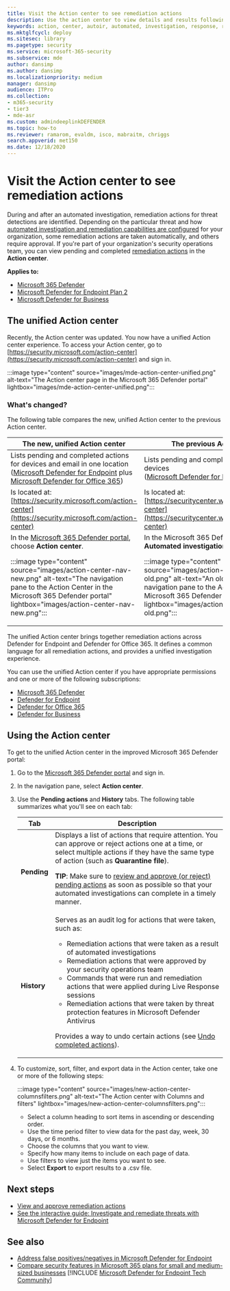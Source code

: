 ```yaml
---
title: Visit the Action center to see remediation actions
description: Use the action center to view details and results following an automated investigation
keywords: action, center, autoir, automated, investigation, response, remediation
ms.mktglfcycl: deploy
ms.sitesec: library
ms.pagetype: security
ms.service: microsoft-365-security
ms.subservice: mde
author: dansimp
ms.author: dansimp
ms.localizationpriority: medium
manager: dansimp
audience: ITPro
ms.collection: 
- m365-security
- tier3
- mde-asr
ms.custom: admindeeplinkDEFENDER
ms.topic: how-to
ms.reviewer: ramarom, evaldm, isco, mabraitm, chriggs
search.appverid: met150
ms.date: 12/18/2020
---
```


# Visit the Action center to see remediation actions

During and after an automated investigation, remediation actions for threat detections are identified. Depending on the particular threat and how [automated investigation and remediation capabilities are configured](configure-automated-investigations-remediation.md) for your organization, some remediation actions are taken automatically, and others require approval. If you're part of your organization's security operations team, you can view pending and completed [remediation actions](manage-auto-investigation.md#remediation-actions) in the **Action center**.

**Applies to:**
- [Microsoft 365 Defender](https://go.microsoft.com/fwlink/?linkid=2118804)
- [Microsoft Defender for Endpoint Plan 2](https://go.microsoft.com/fwlink/p/?linkid=2154037)
- [Microsoft Defender for Business](../defender-business/mdb-overview.md)

## The unified Action center

Recently, the Action center was updated. You now have a unified Action center experience. To access your Action center, go to [https://security.microsoft.com/action-center](https://security.microsoft.com/action-center) and sign in.

:::image type="content" source="images/mde-action-center-unified.png" alt-text="The Action center page in the Microsoft 365 Defender portal" lightbox="images/mde-action-center-unified.png":::

### What's changed?

The following table compares the new, unified Action center to the previous Action center.

|The new, unified Action center  |The previous Action center  |
|---------|---------|
|Lists pending and completed actions for devices and email in one location <br/>([Microsoft Defender for Endpoint](microsoft-defender-endpoint.md) plus [Microsoft Defender for Office 365](/microsoft-365/security/office-365-security/defender-for-office-365))|Lists pending and completed actions for devices <br/> ([Microsoft Defender for Endpoint](microsoft-defender-endpoint.md) only)   |
|Is located at:<br/>[https://security.microsoft.com/action-center](https://security.microsoft.com/action-center)         |Is located at:<br/>[https://securitycenter.windows.com/action-center](https://securitycenter.windows.com/action-center)     |
| In the <a href="https://go.microsoft.com/fwlink/p/?linkid=2077139" target="_blank">Microsoft 365 Defender portal</a>, choose **Action center**. <p>:::image type="content" source="images/action-center-nav-new.png" alt-text="The navigation pane to the Action Center in the Microsoft 365 Defender portal" lightbox="images/action-center-nav-new.png"::: | In the Microsoft 365 Defender portal, choose **Automated investigations** > **Action center**. <p>:::image type="content" source="images/action-center-nav-old.png" alt-text="An older version of the navigation pane to the Action Center in the Microsoft 365 Defender portal" lightbox="images/action-center-nav-old.png":::  |

The unified Action center brings together remediation actions across Defender for Endpoint and Defender for Office 365. It defines a common language for all remediation actions, and provides a unified investigation experience.

You can use the unified Action center if you have appropriate permissions and one or more of the following subscriptions:

- [Microsoft 365 Defender](/microsoft-365/security/mtp/microsoft-threat-protection)
- [Defender for Endpoint](microsoft-defender-endpoint.md)
- [Defender for Office 365](/microsoft-365/security/office-365-security/defender-for-office-365)
- [Defender for Business](../defender-business/mdb-overview.md)

## Using the Action center

To get to the unified Action center in the improved Microsoft 365 Defender portal:

1. Go to the <a href="https://go.microsoft.com/fwlink/p/?linkid=2077139" target="_blank">Microsoft 365 Defender portal</a> and sign in.

2. In the navigation pane, select **Action center**.

3. Use the **Pending actions** and **History** tabs. The following table summarizes what you'll see on each tab:

   |Tab|Description|
   |---|---|
   |**Pending**|Displays a list of actions that require attention. You can approve or reject actions one at a time, or select multiple actions if they have the same type of action (such as **Quarantine file**). <p> **TIP**: Make sure to [review and approve (or reject) pending actions](manage-auto-investigation.md) as soon as possible so that your automated investigations can complete in a timely manner.|
   |**History**|Serves as an audit log for actions that were taken, such as: <ul><li>Remediation actions that were taken as a result of automated investigations</li><li>Remediation actions that were approved by your security operations team</li><li>Commands that were run and remediation actions that were applied during Live Response sessions</li><li>Remediation actions that were taken by threat protection features in Microsoft Defender Antivirus</li></ul> <p> Provides a way to undo certain actions (see [Undo completed actions](manage-auto-investigation.md#undo-completed-actions)).|

4. To customize, sort, filter, and export data in the Action center, take one or more of the following steps:

   :::image type="content" source="images/new-action-center-columnsfilters.png" alt-text="The Action center with Columns and filters" lightbox="images/new-action-center-columnsfilters.png":::

   - Select a column heading to sort items in ascending or descending order.
   - Use the time period filter to view data for the past day, week, 30 days, or 6 months.
   - Choose the columns that you want to view.
   - Specify how many items to include on each page of data.
   - Use filters to view just the items you want to see.
   - Select **Export** to export results to a .csv file.

## Next steps

- [View and approve remediation actions](manage-auto-investigation.md)
- [See the interactive guide: Investigate and remediate threats with Microsoft Defender for Endpoint](https://aka.ms/MDATP-IR-Interactive-Guide)

## See also

- [Address false positives/negatives in Microsoft Defender for Endpoint](defender-endpoint-false-positives-negatives.md)
- [Compare security features in Microsoft 365 plans for small and medium-sized businesses](../defender-business/compare-mdb-m365-plans.md)
[!INCLUDE [Microsoft Defender for Endpoint Tech Community](../../includes/defender-mde-techcommunity.md)]

